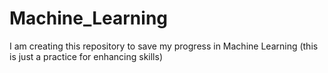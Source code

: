 # Machine_Learning
I am creating this repository to save my progress in Machine Learning (this is just a practice for enhancing skills)
